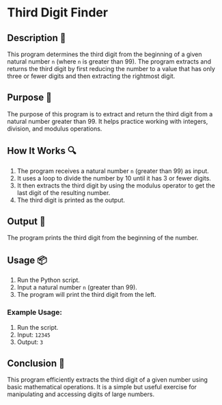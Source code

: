 # Third Digit Finder

## Description 📝

This program determines the third digit from the beginning of a given natural number `n` (where `n` is greater than 99).
The program extracts and returns the third digit by first reducing the number to a value that has only three or fewer digits and then extracting the rightmost digit.

## Purpose 🎯

The purpose of this program is to extract and return the third digit from a natural number greater than 99.
It helps practice working with integers, division, and modulus operations.

## How It Works 🔍

1. The program receives a natural number `n` (greater than 99) as input.
2. It uses a loop to divide the number by 10 until it has 3 or fewer digits.
3. It then extracts the third digit by using the modulus operator to get the last digit of the resulting number.
4. The third digit is printed as the output.

## Output 📜

The program prints the third digit from the beginning of the number.

## Usage 📦

1. Run the Python script.
2. Input a natural number `n` (greater than 99).
3. The program will print the third digit from the left.

### Example Usage:

1. Run the script.
2. Input: `12345`
3. Output: `3`

## Conclusion 🚀

This program efficiently extracts the third digit of a given number using basic mathematical operations.
It is a simple but useful exercise for manipulating and accessing digits of large numbers.
